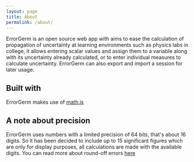 ```yaml
---
layout: page
title: About
permalink: /about/
---
```


<p>ErrorGerm is an open source web app with aims to ease the calculation of propagation of uncertainty
at learning environments such as physics labs in college, it allows entering scalar values and assign them
to a variable along with its uncertainty already calculated, or to enter individual measures to calculate uncertainty.
ErrorGerm can also export and import a session for later usage.</p>

<h2>Built with</h2>
ErrorGerm makes use of <a href="https://mathjs.org/" target="_blank" rel="noopener noreferrer">math.js</a>

<h2>A note about precision</h2>
ErrorGerm uses numbers with a limited precision of 64 bits, that's about 16 digits. 
So it has been decided to include up to 15 significant figures which are only for display purposes, 
all calculations are made with the available digits. You can read more about round-off errors <a href="https://mathjs.org/docs/datatypes/numbers.html#roundoff-errors" target="_blank" rel="noopener noreferrer">here</a>
